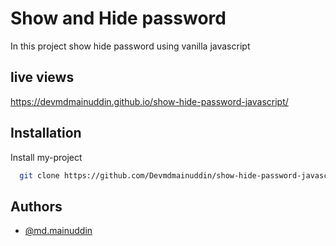 
# Show and Hide password 

In this project  show hide password using vanilla javascript


## live views

https://devmdmainuddin.github.io/show-hide-password-javascript/


## Installation

Install my-project 

```bash
  git clone https://github.com/Devmdmainuddin/show-hide-password-javascript.git
```
    
## Authors

- [@md.mainuddin](https://github.com/Devmdmainuddin/)

